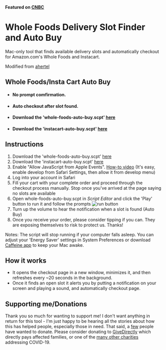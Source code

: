 **Featured on [CNBC](https://www.cnbc.com/2020/04/08/how-to-get-a-amazon-fresh-whole-foods-delivery-timeslot.html)**

# Whole Foods Delivery Slot Finder and Auto Buy
Mac-only tool that finds available delivery slots and automatically checkout for Amazon.com's Whole Foods and Instacart.

Modified from [ahertel](https://github.com/ahertel/Amazon-Fresh-Whole-Foods-delivery-slot-finder)

## Whole Foods/Insta Cart Auto Buy
* #### No prompt comfirmation.
* #### Auto checkout after slot found.
* #### Download the 'whole-foods-auto-buy.scpt' [here](https://github.com/xavierliang/Whole-Foods-Instacart-auto-buy/raw/master/whole-foods-auto-buy.scpt)
* #### Download the 'instacart-auto-buy.scpt' [here](https://github.com/xavierliang/Whole-Foods-Instacart-auto-buy/raw/master/instacart-auto-buy.scpt) 

## Instructions
1. Download the 'whole-foods-auto-buy.scpt' [here](https://github.com/xavierliang/Whole-Foods-Instacart-auto-buy/raw/master/whole-foods-auto-buy.scpt)
2. Download the 'instacart-auto-buy.scpt' [here](https://github.com/xavierliang/Whole-Foods-Instacart-auto-buy/raw/master/instacart-auto-buy.scpt) 
3. Enable "Allow JavaScript from Apple Events". [How-to video](https://www.youtube.com/watch?v=S6zb_6yTAbo) (It's easy, enable develop from Safari Settings, then allow it from develop menu)
4. Log into your  account in Safari
5. Fill your cart with your complete order and proceed through the checkout process manually. Stop once you've arrived at the page saying no slots are available
6. Open whole-foods-auto-buy.scpt in _Script Editor_ and click the 'Play' button to run it and follow the prompts
![run button](https://i.imgur.com/kpQee5h.png)
7. Turn up the volume to hear the notification when a slot is found (Auto Buy)
8. Once you receive your order, please consider tipping if you can. They are exposing themselves to risk to protect us. Thanks!

Notes:
The script will stop running if your computer falls asleep. You can adjust your 'Energy Saver' settings in System Preferences or download [Caffeine app](https://intelliscapesolutions.com/apps/caffeine) to keep your Mac awake.

## How it works
- It opens the checkout page in a new window, minimizes it, and then refreshes every ~20 seconds in the background.
- Once it finds an open slot it alerts you by putting a notification on your screen and playing a sound, and automatically checkout page.

## Supporting me/Donations
Thank you so much for wanting to support me! I don't want anything in return for this tool - I'm just happy to be hearing all the stories about how this has helped people, especially those in need. That said, a [few](https://github.com/ahertel/Amazon-Fresh-Whole-Foods-delivery-slot-finder/issues/19) people have wanted to donate. Please consider donating to [GiveDirectly](https://www.givedirectly.org/covid-19/) which directly pays affected families, or one of the [many other charities](https://www.forbes.com/sites/kellyphillipserb/2020/03/21/helping-out-during-the-coronavirus-crisis-where-what--how-to-donate/#6267520350df) addressing COVID-19.

